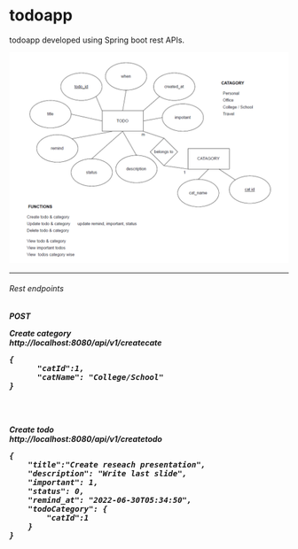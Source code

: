 # todoapp
todoapp developed using Spring boot rest APIs.

![todo app er](https://github.com/Ruvindu/todoapp/blob/main/er.png?raw=true)

<hr>

<h6>Rest endpoints<h6>
  
<b>POST<b>

<b>Create category</b><br>
<i>http://localhost:8080/api/v1/createcate</i>
<pre>
{
      "catId":1,
      "catName": "College/School"
}
</pre>
 
<br><br>
  
<b>Create todo</b><br>
<i>http://localhost:8080/api/v1/createtodo</i>
<pre>
{
    "title":"Create reseach presentation",
    "description": "Write last slide",
    "important": 1,
    "status": 0,
    "remind_at": "2022-06-30T05:34:50",
    "todoCategory": {
        "catId":1
    }
}
</pre>
